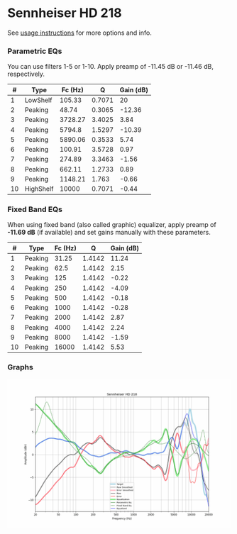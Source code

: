 # Sennheiser HD 218
See [usage instructions](https://github.com/jaakkopasanen/AutoEq#usage) for more options and info.

### Parametric EQs
You can use filters 1-5 or 1-10. Apply preamp of -11.45 dB or -11.46 dB, respectively.

|   # | Type      |   Fc (Hz) |      Q |   Gain (dB) |
|-----|-----------|-----------|--------|-------------|
|   1 | LowShelf  |    105.33 | 0.7071 |       20    |
|   2 | Peaking   |     48.74 | 0.3065 |      -12.36 |
|   3 | Peaking   |   3728.27 | 3.4025 |        3.84 |
|   4 | Peaking   |   5794.8  | 1.5297 |      -10.39 |
|   5 | Peaking   |   5890.06 | 0.3533 |        5.74 |
|   6 | Peaking   |    100.91 | 3.5728 |        0.97 |
|   7 | Peaking   |    274.89 | 3.3463 |       -1.56 |
|   8 | Peaking   |    662.11 | 1.2733 |        0.89 |
|   9 | Peaking   |   1148.21 | 1.763  |       -0.66 |
|  10 | HighShelf |  10000    | 0.7071 |       -0.44 |

### Fixed Band EQs
When using fixed band (also called graphic) equalizer, apply preamp of **-11.69 dB** (if available) and set gains manually with these parameters.

|   # | Type    |   Fc (Hz) |      Q |   Gain (dB) |
|-----|---------|-----------|--------|-------------|
|   1 | Peaking |     31.25 | 1.4142 |       11.24 |
|   2 | Peaking |     62.5  | 1.4142 |        2.15 |
|   3 | Peaking |    125    | 1.4142 |       -0.22 |
|   4 | Peaking |    250    | 1.4142 |       -4.09 |
|   5 | Peaking |    500    | 1.4142 |       -0.18 |
|   6 | Peaking |   1000    | 1.4142 |       -0.28 |
|   7 | Peaking |   2000    | 1.4142 |        2.87 |
|   8 | Peaking |   4000    | 1.4142 |        2.24 |
|   9 | Peaking |   8000    | 1.4142 |       -1.59 |
|  10 | Peaking |  16000    | 1.4142 |        5.53 |

### Graphs
![](./Sennheiser%20HD%20218.png)
